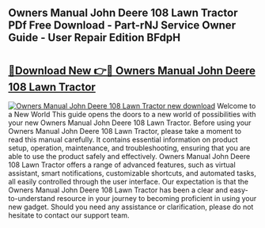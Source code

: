 ## Owners Manual John Deere 108 Lawn Tractor PDf Free Download - Part-rNJ Service Owner Guide - User Repair Edition BFdpH

# <h2><a href="http://bc80635.oget.top/?id=Owners+Manual+John+Deere+108+Lawn+Tractor">🔗Download New 👉🔴 Owners Manual John Deere 108 Lawn Tractor</a></h2>

[![Owners Manual John Deere 108 Lawn Tractor new download](https://i.imgur.com/5g1atiW.png)](http://bc80635.oget.top/?id=Owners+Manual+John+Deere+108+Lawn+Tractor)
Welcome to a New World This guide opens the doors to a new world of possibilities with your new Owners Manual John Deere 108 Lawn Tractor. Before using your Owners Manual John Deere 108 Lawn Tractor, please take a moment to read this manual carefully. It contains essential information on product setup, operation, maintenance, and troubleshooting, ensuring that you are able to use the product safely and effectively. Owners Manual John Deere 108 Lawn Tractor offers a range of advanced features, such as virtual assistant, smart notifications, customizable shortcuts, and automated tasks, all easily controlled through the user interface. Our expectation is that the Owners Manual John Deere 108 Lawn Tractor has been a clear and easy-to-understand resource in your journey to becoming proficient in using your new gadget. Should you need any assistance or clarification, please do not hesitate to contact our support team.
